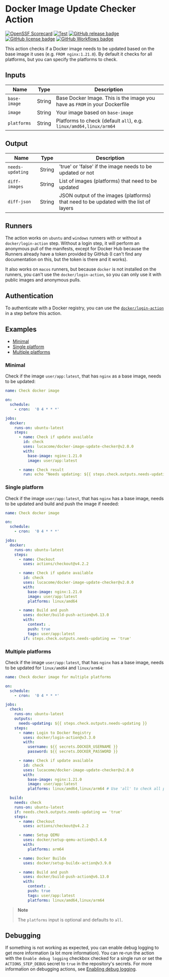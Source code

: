 # Docker Image Update Checker Action

[![OpenSSF Scorecard](https://api.securityscorecards.dev/projects/github.com/lucacome/docker-image-update-checker/badge)](https://scorecard.dev/viewer/?uri=github.com/lucacome/docker-image-update-checker)
[![Test](https://github.com/lucacome/docker-image-update-checker/actions/workflows/test.yml/badge.svg)](https://github.com/lucacome/docker-image-update-checker/actions/workflows/test.yml)
[![GitHub release badge](https://badgen.net/github/release/lucacome/docker-image-update-checker/stable)](https://github.com/lucacome/docker-image-update-checker/releases/latest)
[![GitHub license badge](https://badgen.net/github/license/lucacome/docker-image-update-checker)](https://github.com/lucacome/docker-image-update-checker/blob/main/LICENSE)
[![GitHub Workflows badge](https://badgen.net/runkit/lucacome/lucacome-workflow)](https://github.com/search?q=docker-image-update-checker+path%3A.github%2Fworkflows%2F+language%3AYAML&type=Code)

This action checks if a Docker image needs to be updated based on the base image it uses (e.g. `FROM nginx:1.21.0`). By default it checks for all platforms, but you can specify the platforms to check.

## Inputs

| Name         | Type   | Description                                                                |
|--------------|--------|----------------------------------------------------------------------------|
| `base-image` | String | Base Docker Image. This is the image you have as `FROM` in your Dockerfile |
| `image`      | String | Your image based on `base-image`                                           |
| `platforms`  | String | Platforms to check (default `all`), e.g. `linux/amd64,linux/arm64`         |

## Output

| Name             | Type   | Description                                                                           |
|------------------|--------|---------------------------------------------------------------------------------------|
| `needs-updating` | String | 'true' or 'false' if the image needs to be updated or not                             |
| `diff-images`    | String | List of images (platforms) that need to be updated                                    |
| `diff-json`      | String | JSON output of the images (platforms) that need to be updated with the list of layers |

## Runners

The action works on `ubuntu` and `windows` runners with or without a `docker/login-action` step. Without a login step, it will perform an anonymous pull of the manifests, except for Docker Hub because the Runners already have a token provided by GitHub (I can't find any documentation on this, but the token is there and it works).

It also works on `macos` runners, but because `docker` is not installed on the runners, you can't use the `docker/login-action`, so you can only use it with public images and anonymous pulls.

## Authentication

To authenticate with a Docker registry, you can use the [`docker/login-action`](https://github.com/docker/login-action) in a step before this action.

## Examples

- [Minimal](#minimal)
- [Single platform](#single-platform)
- [Multiple platforms](#multiple-platforms)

### Minimal

Check if the image `user/app:latest`, that has `nginx` as a base image, needs to be updated:

```yaml
name: Check docker image

on:
  schedule:
    - cron:  '0 4 * * *'

jobs:
  docker:
    runs-on: ubuntu-latest
    steps:
      - name: Check if update available
        id: check
        uses: lucacome/docker-image-update-checker@v2.0.0
        with:
          base-image: nginx:1.21.0
          image: user/app:latest

      - name: Check result
        run: echo "Needs updating: ${{ steps.check.outputs.needs-updating }}"

```

### Single platform

Check if the image `user/app:latest`, that has `nginx` has a base image, needs to be updated and build and push the image if needed:

```yaml
name: Check docker image

on:
  schedule:
    - cron:  '0 4 * * *'

jobs:
  docker:
    runs-on: ubuntu-latest
    steps:
      - name: Checkout
        uses: actions/checkout@v4.2.2

      - name: Check if update available
        id: check
        uses: lucacome/docker-image-update-checker@v2.0.0
        with:
          base-image: nginx:1.21.0
          image: user/app:latest
          platforms: linux/amd64

      - name: Build and push
        uses: docker/build-push-action@v6.13.0
        with:
          context: .
          push: true
          tags: user/app:latest
        if: steps.check.outputs.needs-updating == 'true'
```

### Multiple platforms

Check if the image `user/app:latest`, that has `nginx` has a base image, needs to be updated for `linux/amd64` and `linux/arm64`:

```yaml
name: Check docker image for multiple platforms

on:
  schedule:
    - cron:  '0 4 * * *'

jobs:
  check:
    runs-on: ubuntu-latest
    outputs:
      needs-updating: ${{ steps.check.outputs.needs-updating }}
    steps:
      - name: Login to Docker Registry
        uses: docker/login-action@v3.3.0
        with:
          username: ${{ secrets.DOCKER_USERNAME }}
          password: ${{ secrets.DOCKER_PASSWORD }}

      - name: Check if update available
        id: check
        uses: lucacome/docker-image-update-checker@v2.0.0
        with:
          base-image: nginx:1.21.0
          image: user/app:latest
          platforms: linux/amd64,linux/arm64 # Use 'all' to check all platforms

  build:
    needs: check
    runs-on: ubuntu-latest
    if: needs.check.outputs.needs-updating == 'true'
    steps:
      - name: Checkout
        uses: actions/checkout@v4.2.2

      - name: Setup QEMU
        uses: docker/setup-qemu-action@v3.4.0
        with:
          platforms: arm64

      - name: Docker Buildx
        uses: docker/setup-buildx-action@v3.9.0

      - name: Build and push
        uses: docker/build-push-action@v6.13.0
        with:
          context: .
          push: true
          tags: user/app:latest
          platforms: linux/amd64,linux/arm64
```

> **Note**
>
> The `platforms` input is optional and defaults to `all`.

## Debugging

If something is not working as expected, you can enable debug logging to get more information (a lot more information).
You can re-run the action with the `Enable debug logging` checkbox checked for a single run or set the `ACTIONS_STEP_DEBUG` secret to `true` in the repository's secrets.
For more information on debugging actions, see [Enabling debug logging](https://docs.github.com/en/actions/managing-workflow-runs/enabling-debug-logging).

